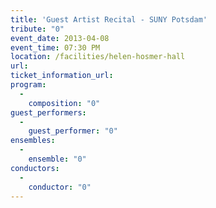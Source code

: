 ```yaml
---
title: 'Guest Artist Recital - SUNY Potsdam'
tribute: "0"
event_date: 2013-04-08
event_time: 07:30 PM
location: /facilities/helen-hosmer-hall
url: 
ticket_information_url: 
program: 
  -
    composition: "0"
guest_performers: 
  -
    guest_performer: "0"
ensembles: 
  -
    ensemble: "0"
conductors: 
  -
    conductor: "0"
---
```

